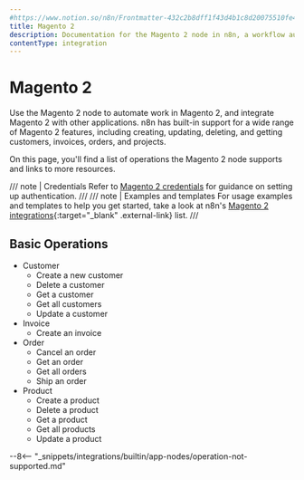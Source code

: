 ```yaml
---
#https://www.notion.so/n8n/Frontmatter-432c2b8dff1f43d4b1c8d20075510fe4
title: Magento 2
description: Documentation for the Magento 2 node in n8n, a workflow automation platform. Includes details of operations and configuration, and links to examples and credentials information.
contentType: integration
---
```


# Magento 2

Use the Magento 2 node to automate work in Magento 2, and integrate Magento 2 with other applications. n8n has built-in support for a wide range of Magento 2 features, including creating, updating, deleting, and getting customers, invoices, orders, and projects. 

On this page, you'll find a list of operations the Magento 2 node supports and links to more resources.

/// note | Credentials
Refer to [Magento 2 credentials](/integrations/builtin/credentials/magento2/) for guidance on setting up authentication. 
///
/// note | Examples and templates
For usage examples and templates to help you get started, take a look at n8n's [Magento 2 integrations](https://n8n.io/integrations/magento-2/){:target="_blank" .external-link} list.
///

## Basic Operations

* Customer
    * Create a new customer
    * Delete a customer
    * Get a customer
    * Get all customers
    * Update a customer
* Invoice
    * Create an invoice
* Order
    * Cancel an order
    * Get an order
    * Get all orders
    * Ship an order
* Product
    * Create a product
    * Delete a product
    * Get a product
    * Get all products
    * Update a product

--8<-- "_snippets/integrations/builtin/app-nodes/operation-not-supported.md"
